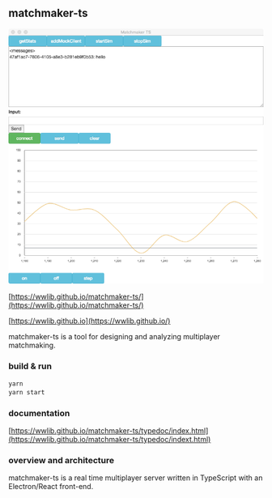 ## matchmaker-ts

![matchmaker-ts](./docs/img/matchmaker-ts.png)

[https://wwlib.github.io/matchmaker-ts/](https://wwlib.github.io/matchmaker-ts/)

[https://wwlib.github.io](https://wwlib.github.io/)

matchmaker-ts is a tool for designing and analyzing multiplayer matchmaking.  


### build & run

```bash
yarn
yarn start
```

### documentation

[https://wwlib.github.io/matchmaker-ts/typedoc/index.html](https://wwlib.github.io/matchmaker-ts/typedoc/indext.html)


### overview and architecture

matchmaker-ts is a real time multiplayer server written in TypeScript with an Electron/React front-end.  
